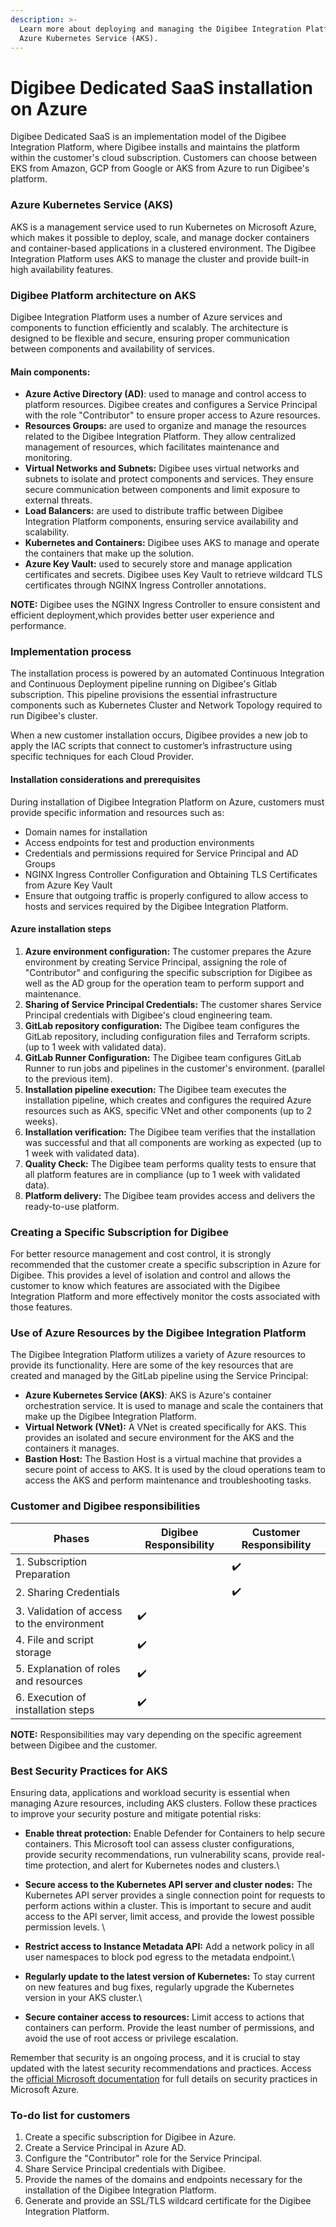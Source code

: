 ```yaml
---
description: >-
  Learn more about deploying and managing the Digibee Integration Platform on
  Azure Kubernetes Service (AKS).
---
```


# Digibee Dedicated SaaS installation on Azure

Digibee Dedicated SaaS is an implementation model of the Digibee Integration Platform, where Digibee installs and maintains the platform within the customer's cloud subscription. Customers can choose between EKS from Amazon, GCP from Google or AKS from Azure to run Digibee's platform.

### **Azure Kubernetes Service (AKS)**

AKS is a management service used to run Kubernetes on Microsoft Azure, which makes it possible to deploy, scale, and manage docker containers and container-based applications in a clustered environment. The Digibee Integration Platform uses AKS to manage the cluster and provide built-in high availability features.

### **Digibee Platform architecture on AKS**

Digibee Integration Platform uses a number of Azure services and components to function efficiently and scalably. The architecture is designed to be flexible and secure, ensuring proper communication between components and availability of services.

#### Main components:

* **Azure Active Directory (AD)**: used to manage and control access to platform resources. Digibee creates and configures a Service Principal with the role "Contributor" to ensure proper access to Azure resources.&#x20;
* **Resources Groups:** are used to organize and manage the resources related to the Digibee Integration Platform. They allow centralized management of resources, which facilitates maintenance and monitoring.&#x20;
* **Virtual Networks and Subnets:** Digibee uses virtual networks and subnets to isolate and protect components and services. They ensure secure communication between components and limit exposure to external threats.&#x20;
* **Load Balancers:** are used to distribute traffic between Digibee Integration Platform components, ensuring service availability and scalability.
* **Kubernetes and Containers:** Digibee uses AKS to manage and operate the containers that make up the solution.
* **Azure Key Vault:** used to securely store and manage application certificates and secrets. Digibee uses Key Vault to retrieve wildcard TLS certificates through NGINX Ingress Controller annotations.

**NOTE:** Digibee uses the NGINX Ingress Controller to ensure consistent and efficient deployment,which provides better user experience and performance.

### **Implementation process**

The installation process is powered by an automated Continuous Integration and Continuous Deployment pipeline running on Digibee's Gitlab subscription. This pipeline provisions the essential infrastructure components such as Kubernetes Cluster and Network Topology required to run Digibee's cluster.

When a new customer installation occurs, Digibee provides a new job to apply the IAC scripts that connect to customer’s infrastructure using specific techniques for each Cloud Provider.

#### **Installation considerations and prerequisites**

During installation of Digibee Integration Platform on Azure, customers must provide specific information and resources such as:

* Domain names for installation
* Access endpoints for test and production environments
* Credentials and permissions required for Service Principal and AD Groups
* NGINX Ingress Controller Configuration and Obtaining TLS Certificates from Azure Key Vault
* Ensure that outgoing traffic is properly configured to allow access to hosts and services required by the Digibee Integration Platform.

#### **Azure installation steps**

1. **Azure environment configuration:** The customer prepares the Azure environment by creating Service Principal, assigning the role of "Contributor" and configuring the specific subscription for Digibee as well as the AD group for the operation team to perform support and maintenance.&#x20;
2. **Sharing of Service Principal Credentials:** The customer shares Service Principal credentials with Digibee's cloud engineering team.&#x20;
3. **GitLab repository configuration:** The Digibee team configures the GitLab repository, including configuration files and Terraform scripts. (up to 1 week with validated data).&#x20;
4. **GitLab Runner Configuration:** The Digibee team configures GitLab Runner to run jobs and pipelines in the customer's environment. (parallel to the previous item).&#x20;
5. **Installation pipeline execution:** The Digibee team executes the installation pipeline, which creates and configures the required Azure resources such as AKS, specific VNet and other components (up to 2 weeks).&#x20;
6. **Installation verification:** The Digibee team verifies that the installation was successful and that all components are working as expected (up to 1 week with validated data).&#x20;
7. **Quality Check:** The Digibee team performs quality tests to ensure that all platform features are in compliance (up to 1 week with validated data).&#x20;
8. **Platform delivery:** The Digibee team provides access and delivers the ready-to-use platform.

### **Creating a Specific Subscription for Digibee**

For better resource management and cost control, it is strongly recommended that the customer create a specific subscription in Azure for Digibee. This provides a level of isolation and control and allows the customer to know which features are associated with the Digibee Integration Platform and more effectively monitor the costs associated with those features.

### **Use of Azure Resources by the Digibee Integration Platform**

The Digibee Integration Platform utilizes a variety of Azure resources to provide its functionality. Here are some of the key resources that are created and managed by the GitLab pipeline using the Service Principal:

* **Azure Kubernetes Service (AKS)**: AKS is Azure's container orchestration service. It is used to manage and scale the containers that make up the Digibee Integration Platform.
* **Virtual Network (VNet):** A VNet is created specifically for AKS. This provides an isolated and secure environment for the AKS and the containers it manages.
* **Bastion Host:** The Bastion Host is a virtual machine that provides a secure point of access to AKS. It is used by the cloud operations team to access the AKS and perform maintenance and troubleshooting tasks.

### Customer and Digibee responsibilities&#x20;

| **Phases**                                 | **Digibee Responsibility** | **Customer Responsibility** |
| ------------------------------------------ | -------------------------- | --------------------------- |
| 1. Subscription Preparation                |                            | ✔️                          |
| 2. Sharing Credentials                     |                            | ✔️                          |
| 3. Validation of access to the environment | ✔️                         |                             |
| 4. File and script storage                 | ✔️                         |                             |
| 5. Explanation of roles and resources      | ✔️                         |                             |
| 6. Execution of installation steps         | ✔️                         |                             |

**NOTE:** Responsibilities may vary depending on the specific agreement between Digibee and the customer.

### **Best Security Practices for AKS**

Ensuring data, applications and workload security is essential when managing Azure resources, including AKS clusters. Follow these practices to improve your security posture and mitigate potential risks:&#x20;

* **Enable threat protection:** Enable Defender for Containers to help secure containers. This Microsoft tool can assess cluster configurations, provide security recommendations, run vulnerability scans, provide real-time protection, and alert for Kubernetes nodes and clusters.\

* **Secure access to the Kubernetes API server and cluster nodes:** The Kubernetes API server provides a single connection point for requests to perform actions within a cluster. This is important to secure and audit access to the API server, limit access, and provide the lowest possible permission levels. \

* **Restrict access to Instance Metadata API:** Add a network policy in all user namespaces to block pod egress to the metadata endpoint.\

* **Regularly update to the latest version of Kubernetes:** To stay current on new features and bug fixes, regularly upgrade the Kubernetes version in your AKS cluster.\

* **Secure container access to resources:** Limit access to actions that containers can perform. Provide the least number of permissions, and avoid the use of root access or privilege escalation.

Remember that security is an ongoing process, and it is crucial to stay updated with the latest security recommendations and practices. Access the [official Microsoft documentation](https://learn.microsoft.com/en-us/azure/aks/operator-best-practices-cluster-security?tabs=azure-cli) for full details on security practices in Microsoft Azure.

### **To-do list for customers**

1. Create a specific subscription for Digibee in Azure.
2. Create a Service Principal in Azure AD.
3. Configure the "Contributor" role for the Service Principal.
4. Share Service Principal credentials with Digibee.
5. Provide the names of the domains and endpoints necessary for the installation of the Digibee Integration Platform.
6. Generate and provide an SSL/TLS wildcard certificate for the Digibee Integration Platform.
